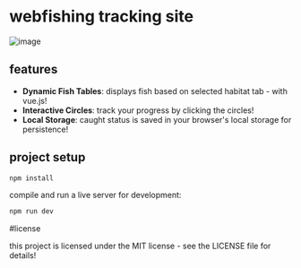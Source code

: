 # webfishing tracking site

![image](https://github.com/user-attachments/assets/8186188b-0c2f-486c-9411-acef11b97f61)

## features

- **Dynamic Fish Tables**: displays fish based on selected habitat tab - with vue.js!
- **Interactive Circles**: track your progress by clicking the circles!
- **Local Storage**: caught status is saved in your browser's local storage for persistence!

## project setup
```sh
npm install
```

compile and run a live server for development:
```sh
npm run dev
```

#license

this project is licensed under the MIT license - see the LICENSE file for details!
